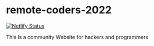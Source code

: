 # remote-coders-2022

[![Netlify Status](https://api.netlify.com/api/v1/badges/2868a616-66d7-4d15-aa39-da685e2175c9/deploy-status)](https://app.netlify.com/sites/remote-coders-2022/deploys)

This is a community Website for hackers and programmers

